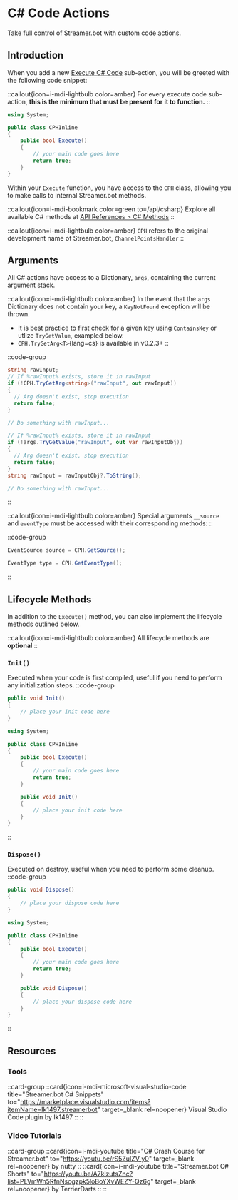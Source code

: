 # C# Code Actions
Take full control of Streamer.bot with custom code actions.

## Introduction
When you add a new [Execute C# Code](/api/sub-actions/core/csharp/execute-csharp-code) sub-action, you will be greeted with the following code snippet:

::callout{icon=i-mdi-lightbulb color=amber}
For every execute code sub-action, **this is the minimum that must be present for it to function.**
::

```cs
using System;

public class CPHInline
{
    public bool Execute()
    {
        // your main code goes here
        return true;
    }
}
```

Within your `Execute` function, you have access to the `CPH` class, allowing you to make calls to internal Streamer.bot methods.

::callout{icon=i-mdi-bookmark color=green to=/api/csharp}
Explore all available C# methods at [API References > C# Methods](/api/csharp)
::

::callout{icon=i-mdi-lightbulb color=amber}
`CPH` refers to the original development name of Streamer.bot, `ChannelPointsHandler`
::


## Arguments
All C# actions have access to a Dictionary, `args`, containing the current argument stack.

::callout{icon=i-mdi-lightbulb color=amber}
In the event that the `args` Dictionary does not contain your key, a `KeyNotFound` exception will be thrown.
- It is best practice to first check for a given key using `ContainsKey` or utlize `TryGetValue`, exampled below.
- `CPH.TryGetArg<T>`{lang=cs} is available in v0.2.3+
::

::code-group
  ```cs [CPH TryGetArg]
  string rawInput;
  // If %rawInput% exists, store it in rawInput
  if (!CPH.TryGetArg<string>("rawInput", out rawInput))
  {
    // Arg doesn't exist, stop execution
    return false;
  }

  // Do something with rawInput...
  ```
  ```cs [TryGetValue]
  // If %rawInput% exists, store it in rawInput
  if (!args.TryGetValue("rawInput", out var rawInputObj))
  {
    // Arg doesn't exist, stop execution
    return false;
  }
  string rawInput = rawInputObj?.ToString();

  // Do something with rawInput...
  ```
::

::callout{icon=i-mdi-lightbulb color=amber}
Special arguments `__source` and `eventType` must be accessed with their corresponding methods:
::

::code-group
  ```cs [CPH GetSource]
  EventSource source = CPH.GetSource();
  ```
  ```cs [CPH GetEventType]
  EventType type = CPH.GetEventType();
  ```
::


## Lifecycle Methods
In addition to the `Execute()` method, you can also implement the lifecycle methods outlined below.

::callout{icon=i-mdi-lightbulb color=amber}
All lifecycle methods are **optional**
::

### `Init()`
Executed when your code is first compiled, useful if you need to perform any initialization steps.
::code-group
  ```cs [Method]
  public void Init()
  {
      // place your init code here
  }
  ```
  ```cs [Example]
  using System;

  public class CPHInline
  {
      public bool Execute()
      {
          // your main code goes here
          return true;
      }

      public void Init()
      {
          // place your init code here
      }
  }
  ```
::

### `Dispose()`
Executed on destroy, useful when you need to perform some cleanup.
::code-group
  ```cs [Method]
  public void Dispose()
  {
      // place your dispose code here
  }
  ```
  ```cs [Example]
  using System;

  public class CPHInline
  {
      public bool Execute()
      {
          // your main code goes here
          return true;
      }

      public void Dispose()
      {
          // place your dispose code here
      }
  }
  ```
::

## Resources
### Tools
::card-group
  ::card{icon=i-mdi-microsoft-visual-studio-code title="Streamer.bot C# Snippets" to="https://marketplace.visualstudio.com/items?itemName=Ik1497.streamerbot" target=_blank rel=noopener}
  Visual Studio Code plugin by Ik1497
  ::
::

### Video Tutorials
::card-group
  ::card{icon=i-mdi-youtube title="C# Crash Course for Streamer.bot" to="https://youtu.be/rS5ZuIZV_y0" target=_blank rel=noopener}
  by nutty
  ::
  ::card{icon=i-mdi-youtube title="Streamer.bot C# Shorts" to="https://youtu.be/A7kizutsZnc?list=PLVmWn5RfnNsogzpk5loBoYXvWEZY-Qz6g" target=_blank rel=noopener}
  by TerrierDarts
  ::
::
